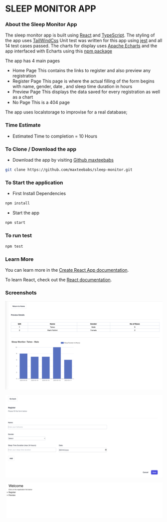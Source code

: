 # SLEEP MONITOR APP

### About the Sleep Monitor App
The sleep monitor app is built using [React]('https://react.dev/learn/installation') and [TypeScript]('https://www.typescriptlang.org/).
The styling of the app uses [TailWindCss](https://tailwindcss.com/)
Unit test was written for this app using [jest](https://jestjs.io/) and all 14 test cases passed.
The charts for display uses [Apache Echarts](https://echarts.apache.org/handbook/en/get-started/) and the app interfaced with Echarts using this [npm package](https://www.npmjs.com/package/echarts)


The app has 4 main pages
- Home Page
This contains the links to register and also preview any registration
- Register Page
This page is where the actual filling of the form begins with name, gender, date , and sleep time duration in hours
- Preview Page
This displays the data saved for every registration as well as a chart 
- No Page
This is a 404 page

The app uses localstorage to improvise for a real database;

### Time Estimate
- Estimated Time to completion = 10 Hours

### To Clone / Download the app
-  Download the app by visiting [Github maxteebabs](https://github.com/maxteebabs/sleep-monitor/tree/master)
```sh
git clone https://github.com/maxteebabs/sleep-monitor.git
```

### To Start the application
- First Install Dependencies
```sh
npm install
```
- Start the app
```sh
npm start
```

### To run test
```sh
npm test
```

### Learn More

You can learn more in the [Create React App documentation](https://facebook.github.io/create-react-app/docs/getting-started).

To learn React, check out the [React documentation](https://reactjs.org/).


### Screenshots

![Sleep Monitor Image](screenshot.png "Sleep Monitor")

![Sleep Monitor Image](screenshot3.png "Sleep Monitor")

![Sleep Monitor Image](screenshot2.png "Sleep Monitor")


